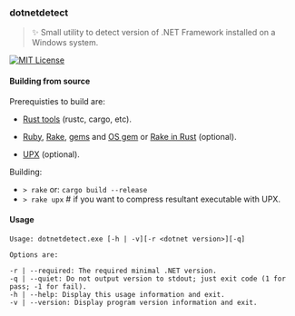 ### dotnetdetect
> :sparkles: Small utility to detect version of .NET Framework installed on a Windows system.

[![MIT License](https://img.shields.io/badge/license-MIT-blue.svg)](https://github.com/stpettersens/dotnetdetect/blob/master/LICENSE)

#### Building from source

Prerequisties to build are:
* [Rust tools](https://www.rust-lang.org) (rustc, cargo, etc).

* [Ruby](https://www.ruby-lang.org), [Rake](https://ruby.github.io/rake/), [gems](https://rubygems.org/pages/download) and [OS gem](https://rubygems.org/gems/os)
or  [Rake in Rust](https://github.com/stpettersens/rakeinrust) (optional).

* [UPX](https://upx.github.io) (optional).

Building:

* `> rake` or: `cargo build --release`
* `> rake upx` # if you want to compress resultant executable with UPX.

#### Usage
```
Usage: dotnetdetect.exe [-h | -v][-r <dotnet version>][-q]

Options are:

-r | --required: The required minimal .NET version.
-q | --quiet: Do not output version to stdout; just exit code (1 for pass; -1 for fail).
-h | --help: Display this usage information and exit.
-v | --version: Display program version information and exit.
```
